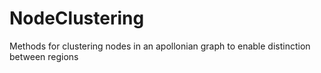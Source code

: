 # NodeClustering
 Methods for clustering nodes in an apollonian graph to enable distinction between regions
